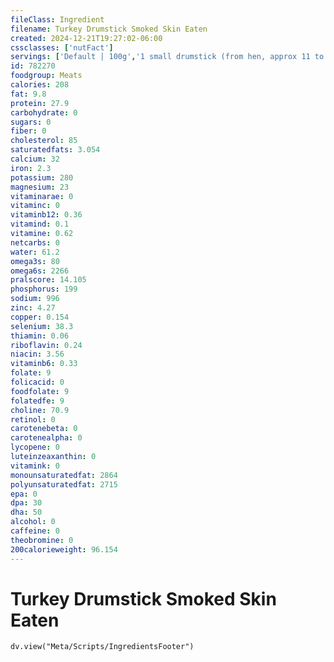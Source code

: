 ```yaml
---
fileClass: Ingredient
filename: Turkey Drumstick Smoked Skin Eaten
created: 2024-12-21T19:27:02-06:00
cssclasses: ['nutFact']
servings: ['Default | 100g','1 small drumstick (from hen, approx 11 to 13 lb bird) (yield after cooking, bone removed) | 125','1 medium drumstick (approx 14 to 18 lb bird) (yield after cooking, bone removed) | 205','1 large drumstick (from tom, approx 19 to 21 lb bird) (yield after cooking, bone removed) | 285','1 cup, diced, cooked | 135']
id: 782270
foodgroup: Meats
calories: 208
fat: 9.8
protein: 27.9
carbohydrate: 0
sugars: 0
fiber: 0
cholesterol: 85
saturatedfats: 3.054
calcium: 32
iron: 2.3
potassium: 280
magnesium: 23
vitaminarae: 0
vitaminc: 0
vitaminb12: 0.36
vitamind: 0.1
vitamine: 0.62
netcarbs: 0
water: 61.2
omega3s: 80
omega6s: 2266
pralscore: 14.105
phosphorus: 199
sodium: 996
zinc: 4.27
copper: 0.154
selenium: 38.3
thiamin: 0.06
riboflavin: 0.24
niacin: 3.56
vitaminb6: 0.33
folate: 9
folicacid: 0
foodfolate: 9
folatedfe: 9
choline: 70.9
retinol: 0
carotenebeta: 0
carotenealpha: 0
lycopene: 0
luteinzeaxanthin: 0
vitamink: 0
monounsaturatedfat: 2864
polyunsaturatedfat: 2715
epa: 0
dpa: 30
dha: 50
alcohol: 0
caffeine: 0
theobromine: 0
200calorieweight: 96.154
---
```


# Turkey Drumstick Smoked Skin Eaten

```dataviewjs
dv.view("Meta/Scripts/IngredientsFooter")
```